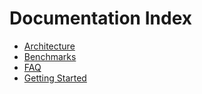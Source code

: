 # Documentation Index

- [Architecture](./Architecture.md)
- [Benchmarks](./Benchmarks.md)
- [FAQ](./FAQ.md)
- [Getting Started](./GettingStarted.md)